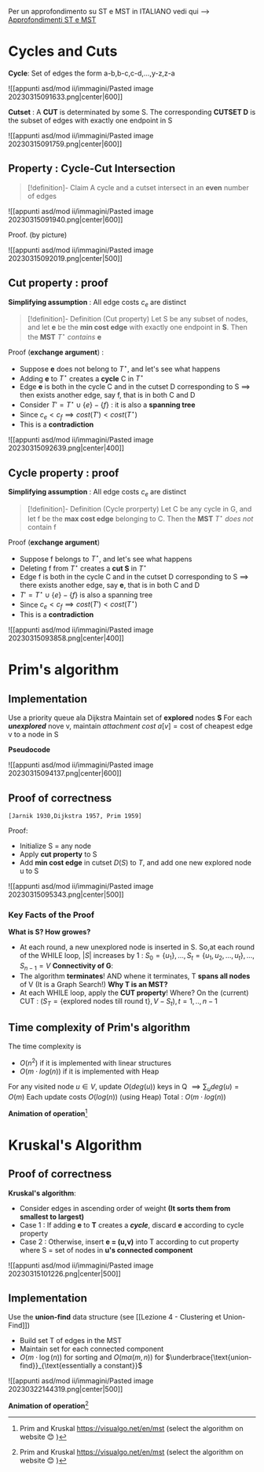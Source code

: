 
Per un approfondimento su ST e MST in ITALIANO vedi qui --> [Approfondimenti ST e MST](http://www.mat.uniroma2.it/~guala/08_Kruskal_2015.pdf)

# Cycles and Cuts

**Cycle**:  Set of edges the form a-b,b-c,c-d,...,y-z,z-a

![[appunti asd/mod ii/immagini/Pasted image 20230315091633.png|center|600]]

**Cutset** : A **CUT** is determinated by some S. The corresponding **CUTSET D** is the subset of edges with exactly one endpoint in S

![[appunti asd/mod ii/immagini/Pasted image 20230315091759.png|center|600]]


## Property : Cycle-Cut Intersection

>[!definition]- Claim
>A cycle and a cutset intersect in an **even** number of edges

![[appunti asd/mod ii/immagini/Pasted image 20230315091940.png|center|600]]

Proof. (by picture)

![[appunti asd/mod ii/immagini/Pasted image 20230315092019.png|center|500]]


## Cut property : proof

**Simplifying assumption** : All edge costs $c_e$ are distinct

>[!definition]- Definition (Cut property)
>Let S be any subset of nodes, and let **e** be the **min cost edge** with exactly one endpoint in **S**. Then the **MST** $T^\star$ _contains_ **e**

Proof (**exchange argument**) :

- Suppose **e** does not belong to $T^\star$, and let's see what happens
- Adding **e** to $T^\star$ creates a **cycle** C in $T^\star$ 
- Edge **e** is both in the cycle C and in the cutset D corresponding to S $\implies$ then exists another edge, say f, that is in both C and D
- Consider $T'=T^\star\cup\{e\}-\{f\}$ : it is also a **spanning tree** 
- Since $c_e\lt c_f\implies cost(T')\lt cost(T^\star)$
- This is a **contradiction**

![[appunti asd/mod ii/immagini/Pasted image 20230315092639.png|center|400]]


## Cycle property : proof

**Simplifying assumption** : All edge costs $c_e$ are distinct

>[!definition]- Definition (Cycle prorperty)
>Let C be any cycle in G, and let f be the **max cost edge** belonging to C. Then the **MST** $T^\star$ _does not_ contain f

Proof (**exchange argument**)

- Suppose f belongs to $T^\star$, and let's see what happens
- Deleting f from $T^\star$ creates a **cut S** in $T^\star$
- Edge f is both in the cycle C and in the cutset D corresponding to S $\implies$ there exists another edge, say **e**, that is in both C and D
- $T'=T^\star\cup\{e\}-\{f\}$ is also a spanning tree
- Since $c_e\lt c_f\implies cost(T')\lt cost(T^\star)$
- This is a **contradiction**

![[appunti asd/mod ii/immagini/Pasted image 20230315093858.png|center|400]]


# Prim's algorithm

## Implementation

Use a priority queue ala Dijkstra
Maintain set of **explored** nodes **S**
For each _**unexplored**_ nove v, maintain _attachment cost_ $a[v]=\text{cost of cheapest edge v to a node in S}$

**Pseudocode**

![[appunti asd/mod ii/immagini/Pasted image 20230315094137.png|center|600]]

## Proof of correctness

`[Jarnik 1930,Dijkstra 1957, Prim 1959]`

Proof:

- Initialize S = any node
- Apply **cut property** to S
- Add **min cost edge** in cutset $D(S)$ to $T$, and add one new explored node u to S

![[appunti asd/mod ii/immagini/Pasted image 20230315095343.png|center|500]]

### Key Facts of the Proof

**What is S? How growes?**
- At each round, a new unexplored node is inserted in S. So,at each round of the WHILE loop, $|S|$ increases by 1 : $S_0=\{u_1\},...,S_t=\{u_1,u_2,...,u_t\},...,S_{n-1}=V$
**Connectivity of G**:
- The algorithm **terminates**! AND whene it terminates, T **spans all nodes** of V (It is a Graph Search!)
**Why T is an MST?**
- At each WHILE loop, apply the **CUT property**! Where? On the (current) CUT : $(S_T=\{\text{explored nodes till round t}\},V-S_t),t=1,..,n-1$

## Time complexity of Prim's algorithm

The time complexity is 
- $O(n^2)$ if it is implemented with linear structures
- $O(m\cdot log(n))$ if it is implemented with Heap

For any visited node $u\in V$, update $O(deg(u))$ keys in Q $\implies\sum_udeg(u)=O(m)$
Each update costs $O(log (n))$ (using Heap)
Total : $O(m\cdot log(n))$

**Animation of operation**[^1]

# Kruskal's Algorithm

## Proof of correctness

**Kruskal's algorithm**:
- Consider edges in ascending order of weight **(It sorts them from smallest to largest)**
- Case 1 : If adding **e** to **T** creates a _**cycle**_, discard **e** according to cycle property
- Case 2 : Otherwise, insert **e = (u,v)** into T according to cut property where S = set of nodes in **u's connected component**

![[appunti asd/mod ii/immagini/Pasted image 20230315101226.png|center|500]]

## Implementation

Use the **union-find** data structure (see [[Lezione 4 - Clustering et Union-Find]])
- Build set T of edges in the MST
- Maintain set for each connected component
- $O(m\cdot\log(n))$ for sorting and $O(m\alpha(m,n))$ for $\underbrace{\text{union-find}}_{\text{essentially a constant}}$ 

![[appunti asd/mod ii/immagini/Pasted image 20230322144319.png|center|500]]

**Animation of operation**[^1]

[^1]:Prim and Kruskal https://visualgo.net/en/mst (select the algorithm on website 😊 )






